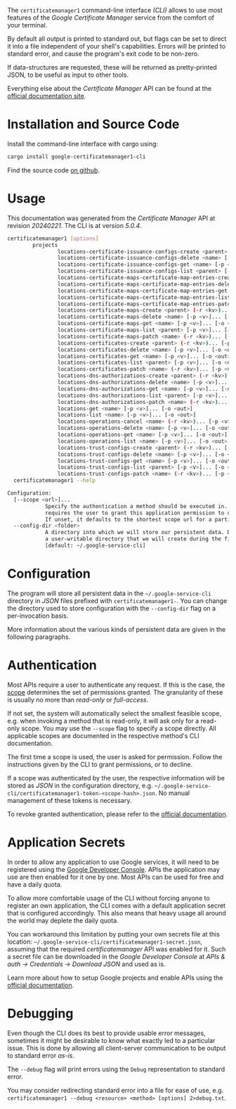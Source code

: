 <!---
DO NOT EDIT !
This file was generated automatically from 'src/generator/templates/cli/README.md.mako'
DO NOT EDIT !
-->
The `certificatemanager1` command-line interface *(CLI)* allows to use most features of the *Google Certificate Manager* service from the comfort of your terminal.

By default all output is printed to standard out, but flags can be set to direct it into a file independent of your shell's
capabilities. Errors will be printed to standard error, and cause the program's exit code to be non-zero.

If data-structures are requested, these will be returned as pretty-printed JSON, to be useful as input to other tools.

Everything else about the *Certificate Manager* API can be found at the
[official documentation site](https://cloud.google.com/certificate-manager).

# Installation and Source Code

Install the command-line interface with cargo using:

```bash
cargo install google-certificatemanager1-cli
```

Find the source code [on github](https://github.com/Byron/google-apis-rs/tree/main/gen/certificatemanager1-cli).

# Usage

This documentation was generated from the *Certificate Manager* API at revision *20240221*. The CLI is at version *5.0.4*.

```bash
certificatemanager1 [options]
        projects
                locations-certificate-issuance-configs-create <parent> (-r <kv>)... [-p <v>]... [-o <out>]
                locations-certificate-issuance-configs-delete <name> [-p <v>]... [-o <out>]
                locations-certificate-issuance-configs-get <name> [-p <v>]... [-o <out>]
                locations-certificate-issuance-configs-list <parent> [-p <v>]... [-o <out>]
                locations-certificate-maps-certificate-map-entries-create <parent> (-r <kv>)... [-p <v>]... [-o <out>]
                locations-certificate-maps-certificate-map-entries-delete <name> [-p <v>]... [-o <out>]
                locations-certificate-maps-certificate-map-entries-get <name> [-p <v>]... [-o <out>]
                locations-certificate-maps-certificate-map-entries-list <parent> [-p <v>]... [-o <out>]
                locations-certificate-maps-certificate-map-entries-patch <name> (-r <kv>)... [-p <v>]... [-o <out>]
                locations-certificate-maps-create <parent> (-r <kv>)... [-p <v>]... [-o <out>]
                locations-certificate-maps-delete <name> [-p <v>]... [-o <out>]
                locations-certificate-maps-get <name> [-p <v>]... [-o <out>]
                locations-certificate-maps-list <parent> [-p <v>]... [-o <out>]
                locations-certificate-maps-patch <name> (-r <kv>)... [-p <v>]... [-o <out>]
                locations-certificates-create <parent> (-r <kv>)... [-p <v>]... [-o <out>]
                locations-certificates-delete <name> [-p <v>]... [-o <out>]
                locations-certificates-get <name> [-p <v>]... [-o <out>]
                locations-certificates-list <parent> [-p <v>]... [-o <out>]
                locations-certificates-patch <name> (-r <kv>)... [-p <v>]... [-o <out>]
                locations-dns-authorizations-create <parent> (-r <kv>)... [-p <v>]... [-o <out>]
                locations-dns-authorizations-delete <name> [-p <v>]... [-o <out>]
                locations-dns-authorizations-get <name> [-p <v>]... [-o <out>]
                locations-dns-authorizations-list <parent> [-p <v>]... [-o <out>]
                locations-dns-authorizations-patch <name> (-r <kv>)... [-p <v>]... [-o <out>]
                locations-get <name> [-p <v>]... [-o <out>]
                locations-list <name> [-p <v>]... [-o <out>]
                locations-operations-cancel <name> (-r <kv>)... [-p <v>]... [-o <out>]
                locations-operations-delete <name> [-p <v>]... [-o <out>]
                locations-operations-get <name> [-p <v>]... [-o <out>]
                locations-operations-list <name> [-p <v>]... [-o <out>]
                locations-trust-configs-create <parent> (-r <kv>)... [-p <v>]... [-o <out>]
                locations-trust-configs-delete <name> [-p <v>]... [-o <out>]
                locations-trust-configs-get <name> [-p <v>]... [-o <out>]
                locations-trust-configs-list <parent> [-p <v>]... [-o <out>]
                locations-trust-configs-patch <name> (-r <kv>)... [-p <v>]... [-o <out>]
  certificatemanager1 --help

Configuration:
  [--scope <url>]...
            Specify the authentication a method should be executed in. Each scope
            requires the user to grant this application permission to use it.
            If unset, it defaults to the shortest scope url for a particular method.
  --config-dir <folder>
            A directory into which we will store our persistent data. Defaults to
            a user-writable directory that we will create during the first invocation.
            [default: ~/.google-service-cli]

```

# Configuration

The program will store all persistent data in the `~/.google-service-cli` directory in *JSON* files prefixed with `certificatemanager1-`.  You can change the directory used to store configuration with the `--config-dir` flag on a per-invocation basis.

More information about the various kinds of persistent data are given in the following paragraphs.

# Authentication

Most APIs require a user to authenticate any request. If this is the case, the [scope][scopes] determines the 
set of permissions granted. The granularity of these is usually no more than *read-only* or *full-access*.

If not set, the system will automatically select the smallest feasible scope, e.g. when invoking a
method that is read-only, it will ask only for a read-only scope. 
You may use the `--scope` flag to specify a scope directly. 
All applicable scopes are documented in the respective method's CLI documentation.

The first time a scope is used, the user is asked for permission. Follow the instructions given 
by the CLI to grant permissions, or to decline.

If a scope was authenticated by the user, the respective information will be stored as *JSON* in the configuration
directory, e.g. `~/.google-service-cli/certificatemanager1-token-<scope-hash>.json`. No manual management of these tokens
is necessary.

To revoke granted authentication, please refer to the [official documentation][revoke-access].

# Application Secrets

In order to allow any application to use Google services, it will need to be registered using the 
[Google Developer Console][google-dev-console]. APIs the application may use are then enabled for it
one by one. Most APIs can be used for free and have a daily quota.

To allow more comfortable usage of the CLI without forcing anyone to register an own application, the CLI
comes with a default application secret that is configured accordingly. This also means that heavy usage
all around the world may deplete the daily quota.

You can workaround this limitation by putting your own secrets file at this location: 
`~/.google-service-cli/certificatemanager1-secret.json`, assuming that the required *certificatemanager* API 
was enabled for it. Such a secret file can be downloaded in the *Google Developer Console* at 
*APIs & auth -> Credentials -> Download JSON* and used as is.

Learn more about how to setup Google projects and enable APIs using the [official documentation][google-project-new].


# Debugging

Even though the CLI does its best to provide usable error messages, sometimes it might be desirable to know
what exactly led to a particular issue. This is done by allowing all client-server communication to be 
output to standard error *as-is*.

The `--debug` flag will print errors using the `Debug` representation to standard error.

You may consider redirecting standard error into a file for ease of use, e.g. `certificatemanager1 --debug <resource> <method> [options] 2>debug.txt`.


[scopes]: https://developers.google.com/+/api/oauth#scopes
[revoke-access]: http://webapps.stackexchange.com/a/30849
[google-dev-console]: https://console.developers.google.com/
[google-project-new]: https://developers.google.com/console/help/new/
